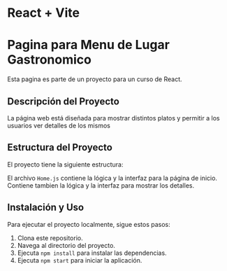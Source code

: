 # React + Vite

# Pagina para Menu de Lugar Gastronomico

Esta pagina es parte de un proyecto para un curso de React.

## Descripción del Proyecto

La página web está diseñada para mostrar distintos platos y permitir a los usuarios ver detalles de los mismos

## Estructura del Proyecto

El proyecto tiene la siguiente estructura:

El archivo `Home.js` contiene la lógica y la interfaz para la página de inicio. Contiene tambien  la lógica y la interfaz para mostrar los detalles.

## Instalación y Uso

Para ejecutar el proyecto localmente, sigue estos pasos:
1. Clona este repositorio.
2. Navega al directorio del proyecto.
3. Ejecuta `npm install` para instalar las dependencias.
4. Ejecuta `npm start` para iniciar la aplicación.
